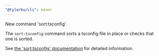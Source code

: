 ```yaml
---
"@tylerbu/cli": minor
---
```


New command 'sort:tsconfig'

The `sort:tsconfig` command sorts a tsconfig file in place or checks that one is sorted.

See [the 'sort:tsconfig'
documentation](https://github.com/tylerbutler/tools-monorepo/blob/main/packages/cli/docs/sort.md) for detailed information.
